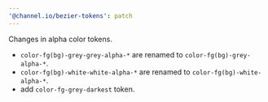 ```yaml
---
'@channel.io/bezier-tokens': patch
---
```


Changes in alpha color tokens.
- `color-fg(bg)-grey-grey-alpha-*` are renamed to `color-fg(bg)-grey-alpha-*`.
- `color-fg(bg)-white-white-alpha-*` are renamed to `color-fg(bg)-white-alpha-*`.
- add `color-fg-grey-darkest` token.
